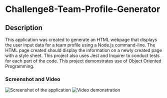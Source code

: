 # Challenge8-Team-Profile-Generator

## Description

This application was created to generate an HTML webpage that displays the user input data for a team profile using a Node.js command-line. The HTML page created should display the information on a newly created page with a style sheet. This project also uses Jest and Inquirer to conduct tests for each part of the code. This project demonstrates use of Object Oriented Programming.

### Screenshot and Video

![Screenshot of the application]()
![Video demonstration]()

